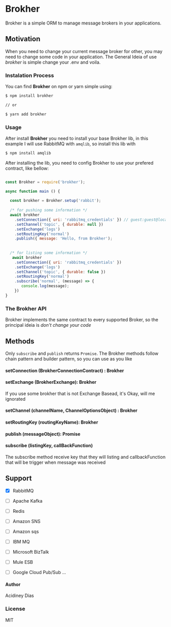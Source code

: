 # Brokher
Brokher is a simple ORM to manage message brokers in your applications.

## Motivation

When you need to change your current message broker for other, you may need to change some code in your application.
The General Ideia of use *brokher* is simple change your .env and voila.

### Instalation Process
You can find **Brokher** on npm or yarn simple using:
```bash
$ npm install brokher

// or

$ yarn add brokher
```

### Usage
After install **Brokher** you need to install your base Brokher lib, in this example I will use RabbitMQ with `amqlib`, so install this lib with
```bash
$ npm install amqlib

```

After installing the lib, you need to config Brokher to use your prefered contract, like bellow:

```js

const Brokher = require('brokher');

async function main () {
  
  const brokher = Brokher.setup('rabbit');
  
  /* for pushing some information */
  await brokher
    .setConnection({ uri: 'rabbitmq_credentials' }) // guest:guest@localhost:5672
    .setChannel('topic', { durable: null })
    .setExchange('logs')
    .setRoutingKey('normal')
    .publish({ message: 'Hello, from Brokher');
    
    
  /* for listing some information */
   await brokher
    .setConnection({ uri: 'rabbitmq_credentials' })
    .setExchange('logs')
    .setChannel('topic', { durable: false })
    .setRoutingKey('normal')
    .subscribe('normal', (message) => {
       console.log(message);
    })
}

```

### The Brokher API
Brokher implements the same contract to every supported Broker, so the principal ideia is *don't change your code*


## Methods

Only `subscribe` and `publish` returns `Promise`. The Brokher methods follow chain pattern and builder pattern, so you can use as you like

#### setConnection (BrokherConnectionContract) : Brokher
#### setExchange (BrokherExchange): Brokher
If you use some brokher that is not Exchange Basead, it's Okay, will me ignorated
#### setChannel (channelName, ChannelOptionsObject) : Brokher
#### setRoutingKey (routingKeyName): Brokher
#### publish (messageObject): Promise<boolean>
#### subscribe (listingKey, callBackFunction)
The subscribe method receive key that they will listing and callbackFunction that will be trigger when message was received


## Support

- [X] RabbitMQ
- [ ] Apache Kafka
- [ ] Redis
- [ ] Amazon SNS
- [ ] Amazon sqs
- [ ] IBM MQ
- [ ] Microsoft BizTalk
- [ ] Mule ESB
- [ ] Google Cloud Pub/Sub
...


#### Author
Acidiney Dias

### License
MIT
